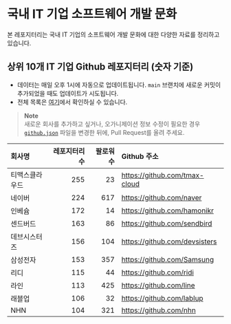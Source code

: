 # 국내 IT 기업 소프트웨어 개발 문화
본 레포지터리는 국내 IT 기업의 소프트웨어 개발 문화에 대한 다양한 자료를 정리하고 있습니다.

## 상위 10개 IT 기업 Github 레포지터리 (숫자 기준)

- 데이터는 매일 오후 1시에 자동으로 업데이트됩니다. `main` 브랜치에 새로운 커밋이 추가되었을 때도 업데이트가 시도됩니다.
- 전체 목록은 [여기](./github.md)에서 확인하실 수 있습니다.

> **Note**<br />
> 새로운 회사를 추가하고 싶거나, 오가니제이션 정보 수정이 필요한 경우 [`github.json`](./github.json) 파일을 변경한 뒤에, Pull Request를 올려 주세요.

<!-- MARKDOWN_TABLE(GITHUB): START -->

| **회사명** | **레포지터리 수** | **팔로워 수** | **Github 주소** |
|:---|---:|---:|:---|
| 티맥스클라우드 | 255 | 23 | https://github.com/tmax-cloud |
| 네이버 | 224 | 617 | https://github.com/naver |
| 인베슘 | 172 | 14 | https://github.com/hamonikr |
| 센드버드 | 163 | 86 | https://github.com/sendbird |
| 데브시스터즈 | 156 | 104 | https://github.com/devsisters |
| 삼성전자 | 153 | 357 | https://github.com/Samsung |
| 리디 | 115 | 44 | https://github.com/ridi |
| 라인 | 113 | 425 | https://github.com/line |
| 래블업 | 106 | 32 | https://github.com/lablup |
| NHN | 104 | 321 | https://github.com/nhn |

<!-- MARKDOWN_TABLE(GITHUB): END -->
